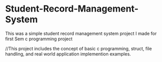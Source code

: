 # Student-Record-Management-System
This was a simple student record management system project I made for first Sem c programming project

//This project includes the concept of basic c programming, struct, file handling, and real world 
application implemention examples. 
